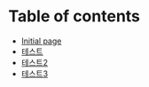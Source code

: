# Table of contents

* [Initial page](README.md)
* [테스트](undefined.md)
* [테스트2](2.md)
* [테스트3](3.md)

